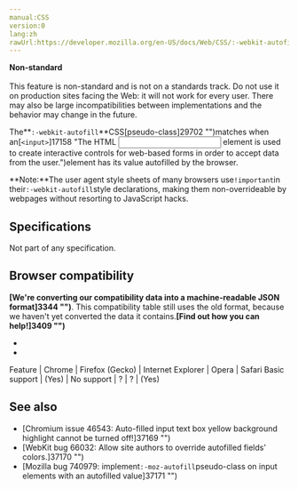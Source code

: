 ```yaml
---
manual:CSS
version:0
lang:zh
rawUrl:https://developer.mozilla.org/en-US/docs/Web/CSS/:-webkit-autofill
---
```






**Non-standard**<br></br>This feature is non-standard and is not on a standards track. Do not use it on production sites facing the Web: it will not work for every user. There may also be large incompatibilities between implementations and the behavior may change in the future.





The**`:-webkit-autofill`**CSS[pseudo-class]29702 "")matches when an[`<input>`]17158 "The HTML <input> element is used to create interactive controls for web-based forms in order to accept data from the user.")element has its value autofilled by the browser.



**Note:**The user agent style sheets of many browsers use`!important`in their`:-webkit-autofill`style declarations, making them non-overrideable by webpages without resorting to JavaScript hacks.


## Specifications<a name="Specifications"></a>


Not part of any specification.


## Browser compatibility<a name="Browser_compatibility"></a>


**[We&#39;re converting our compatibility data into a machine-readable JSON format]3344 "")**. This compatibility table still uses the old format, because we haven&#39;t yet converted the data it contains.**[Find out how you can help!]3409 "")**


* 
* 

Feature | Chrome | Firefox (Gecko) | Internet Explorer | Opera | Safari 
Basic support | (Yes) | No support | ? | ? | (Yes) 




## See also<a name="See_also"></a>

* [Chromium issue 46543: Auto-filled input text box yellow background highlight cannot be turned off!]37169 "")
* [WebKit bug 66032: Allow site authors to override autofilled fields&#39; colors.]37170 "")
* [Mozilla bug 740979: implement`:-moz-autofill`pseudo-class on input elements with an autofilled value]37171 "")



